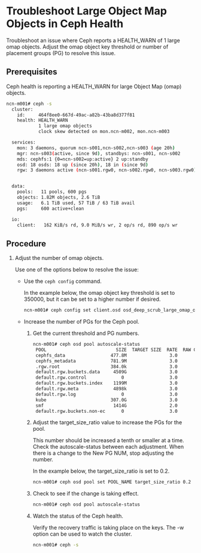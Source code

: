 # Troubleshoot Large Object Map Objects in Ceph Health

Troubleshoot an issue where Ceph reports a HEALTH\_WARN of 1 large omap objects. Adjust the omap object key threshold or number of placement groups \(PG\) to resolve this issue.

## Prerequisites

Ceph health is reporting a HEALTH\_WARN for large Object Map \(omap\) objects.

```bash
ncn-m001# ceph -s
  cluster:
    id:     464f8ee0-667d-49ac-a82b-43ba8d377f81
    health: HEALTH_WARN
            1 large omap objects
            clock skew detected on mon.ncn-m002, mon.ncn-m003

  services:
    mon: 3 daemons, quorum ncn-s001,ncn-s002,ncn-s003 (age 20h)
    mgr: ncn-s003(active, since 9d), standbys: ncn-s001, ncn-s002
    mds: cephfs:1 {0=ncn-s002=up:active} 2 up:standby
    osd: 18 osds: 18 up (since 20h), 18 in (since 9d)
    rgw: 3 daemons active (ncn-s001.rgw0, ncn-s002.rgw0, ncn-s003.rgw0)


  data:
    pools:   11 pools, 600 pgs
    objects: 1.82M objects, 2.6 TiB
    usage:   6.1 TiB used, 57 TiB / 63 TiB avail
    pgs:     600 active+clean

  io:
    client:   162 KiB/s rd, 9.0 MiB/s wr, 2 op/s rd, 890 op/s wr

```

## Procedure

1. Adjust the number of omap objects.

    Use one of the options below to resolve the issue:

    - Use the `ceph config` command.

        In the example below, the omap object key threshold is set to 350000, but it can be set to a higher number if desired.

        ```bash
        ncn-m001# ceph config set client.osd osd_deep_scrub_large_omap_object_key_threshold 350000
        ```

    - Increase the number of PGs for the Ceph pool.
        1. Get the current threshold and PG numbers.

            ```bash
            ncn-m001# ceph osd pool autoscale-status
             POOL                          SIZE  TARGET SIZE  RATE  RAW CAPACITY   RATIO  TARGET RATIO  BIAS  PG_NUM  NEW PG_NUM  AUTOSCALE
             cephfs_data                 477.8M                3.0        64368G  0.0000                 1.0       4              on
             cephfs_metadata             781.9M                3.0        64368G  0.0000                 4.0      16              on
             .rgw.root                   384.0k                3.0        64368G  0.0000                 1.0       4              on
             default.rgw.buckets.data     4509G                3.0        64368G  0.2102        0.2000   1.0     128              on
             default.rgw.control             0                 3.0        64368G  0.0000                 1.0       4              on
             default.rgw.buckets.index    1199M                3.0        64368G  0.0001        0.1800   1.0     128              on
             default.rgw.meta             4898k                3.0        64368G  0.0000                 1.0       4              on
             default.rgw.log                 0                 3.0        64368G  0.0000                 1.0       4              on
             kube                        307.0G                3.0        64368G  0.0143        0.1000   1.0      48              on
             smf                          1414G                2.0        64368G  0.0440        0.3000   1.0     256              on
             default.rgw.buckets.non-ec      0                 3.0        64368G  0.0000                 1.0       4              on
            ```

        1. Adjust the target\_size\_ratio value to increase the PGs for the pool.

            This number should be increased a tenth or smaller at a time. Check the autoscale-status between each adjustment. When there is a change to the New PG NUM, stop adjusting the number.

            In the example below, the target\_size\_ratio is set to 0.2.

            ```bash
            ncn-m001# ceph osd pool set POOL_NAME target_size_ratio 0.2
            ```

        1. Check to see if the change is taking effect.

            ```bash
            ncn-m001# ceph osd pool autoscale-status
            ```

        1. Watch the status of the Ceph health.

            Verify the recovery traffic is taking place on the keys. The -w option can be used to watch the cluster.

            ```bash
            ncn-m001# ceph -s
            ```
